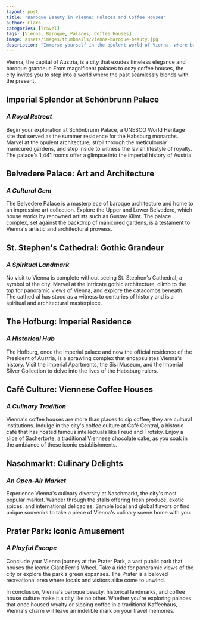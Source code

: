 ```yaml
---
layout: post
title: "Baroque Beauty in Vienna: Palaces and Coffee Houses"
author: Clara
categories: [Travel]
tags: [Vienna, Baroque, Palaces, Coffee Houses]
image: assets/images/thumbnails/vienna-baroque-beauty.jpg
description: "Immerse yourself in the opulent world of Vienna, where baroque palaces and charming coffee houses create a symphony of elegance. Join me on a journey through the heart of Austria's capital, where history, culture, and coffee converge."
---
```


Vienna, the capital of Austria, is a city that exudes timeless elegance and baroque grandeur. From magnificent palaces to cozy coffee houses, the city invites you to step into a world where the past seamlessly blends with the present.

## Imperial Splendor at Schönbrunn Palace

### *A Royal Retreat*

Begin your exploration at Schönbrunn Palace, a UNESCO World Heritage site that served as the summer residence for the Habsburg monarchs. Marvel at the opulent architecture, stroll through the meticulously manicured gardens, and step inside to witness the lavish lifestyle of royalty. The palace's 1,441 rooms offer a glimpse into the imperial history of Austria.

## Belvedere Palace: Art and Architecture

### *A Cultural Gem*

The Belvedere Palace is a masterpiece of baroque architecture and home to an impressive art collection. Explore the Upper and Lower Belvedere, which house works by renowned artists such as Gustav Klimt. The palace complex, set against the backdrop of manicured gardens, is a testament to Vienna's artistic and architectural prowess.

## St. Stephen's Cathedral: Gothic Grandeur

### *A Spiritual Landmark*

No visit to Vienna is complete without seeing St. Stephen's Cathedral, a symbol of the city. Marvel at the intricate gothic architecture, climb to the top for panoramic views of Vienna, and explore the catacombs beneath. The cathedral has stood as a witness to centuries of history and is a spiritual and architectural masterpiece.

## The Hofburg: Imperial Residence

### *A Historical Hub*

The Hofburg, once the imperial palace and now the official residence of the President of Austria, is a sprawling complex that encapsulates Vienna's history. Visit the Imperial Apartments, the Sisi Museum, and the Imperial Silver Collection to delve into the lives of the Habsburg rulers.

## Café Culture: Viennese Coffee Houses

### *A Culinary Tradition*

Vienna's coffee houses are more than places to sip coffee; they are cultural institutions. Indulge in the city's coffee culture at Café Central, a historic café that has hosted famous intellectuals like Freud and Trotsky. Enjoy a slice of Sachertorte, a traditional Viennese chocolate cake, as you soak in the ambiance of these iconic establishments.

## Naschmarkt: Culinary Delights

### *An Open-Air Market*

Experience Vienna's culinary diversity at Naschmarkt, the city's most popular market. Wander through the stalls offering fresh produce, exotic spices, and international delicacies. Sample local and global flavors or find unique souvenirs to take a piece of Vienna's culinary scene home with you.

## Prater Park: Iconic Amusement

### *A Playful Escape*

Conclude your Vienna journey at the Prater Park, a vast public park that houses the iconic Giant Ferris Wheel. Take a ride for panoramic views of the city or explore the park's green expanses. The Prater is a beloved recreational area where locals and visitors alike come to unwind.

In conclusion, Vienna's baroque beauty, historical landmarks, and coffee house culture make it a city like no other. Whether you're exploring palaces that once housed royalty or sipping coffee in a traditional Kaffeehaus, Vienna's charm will leave an indelible mark on your travel memories.
